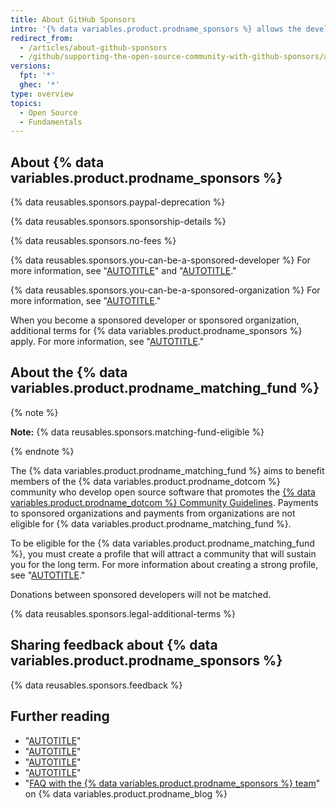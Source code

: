 ```yaml
---
title: About GitHub Sponsors
intro: '{% data variables.product.prodname_sponsors %} allows the developer community to financially support the people and organizations who design, build, and maintain the open source projects they depend on, directly on {% data variables.product.product_name %}.'
redirect_from:
  - /articles/about-github-sponsors
  - /github/supporting-the-open-source-community-with-github-sponsors/about-github-sponsors
versions:
  fpt: '*'
  ghec: '*'
type: overview
topics:
  - Open Source
  - Fundamentals
---
```


## About {% data variables.product.prodname_sponsors %}

{% data reusables.sponsors.paypal-deprecation %}

{% data reusables.sponsors.sponsorship-details %}

{% data reusables.sponsors.no-fees %}

{% data reusables.sponsors.you-can-be-a-sponsored-developer %} For more information, see "[AUTOTITLE](/sponsors/receiving-sponsorships-through-github-sponsors/about-github-sponsors-for-open-source-contributors)" and "[AUTOTITLE](/sponsors/receiving-sponsorships-through-github-sponsors/setting-up-github-sponsors-for-your-personal-account)."

{% data reusables.sponsors.you-can-be-a-sponsored-organization %} For more information, see "[AUTOTITLE](/sponsors/receiving-sponsorships-through-github-sponsors/setting-up-github-sponsors-for-your-organization)."

When you become a sponsored developer or sponsored organization, additional terms for {% data variables.product.prodname_sponsors %} apply. For more information, see "[AUTOTITLE](/free-pro-team@latest/site-policy/github-terms/github-sponsors-additional-terms)."

## About the {% data variables.product.prodname_matching_fund %}

{% note %}

**Note:** {% data reusables.sponsors.matching-fund-eligible %}

{% endnote %}

The {% data variables.product.prodname_matching_fund %} aims to benefit members of the {% data variables.product.prodname_dotcom %} community who develop open source software that promotes the [{% data variables.product.prodname_dotcom %} Community Guidelines](/free-pro-team@latest/site-policy/github-terms/github-community-guidelines). Payments to sponsored organizations and payments from organizations are not eligible for {% data variables.product.prodname_matching_fund %}.

To be eligible for the {% data variables.product.prodname_matching_fund %}, you must create a profile that will attract a community that will sustain you for the long term. For more information about creating a strong profile, see "[AUTOTITLE](/sponsors/receiving-sponsorships-through-github-sponsors/editing-your-profile-details-for-github-sponsors)."

Donations between sponsored developers will not be matched.

{% data reusables.sponsors.legal-additional-terms %}

## Sharing feedback about {% data variables.product.prodname_sponsors %}

{% data reusables.sponsors.feedback %}

## Further reading

- "[AUTOTITLE](/sponsors/sponsoring-open-source-contributors)"
- "[AUTOTITLE](/sponsors/receiving-sponsorships-through-github-sponsors)"
- "[AUTOTITLE](/search-github/searching-on-github/searching-users#search-based-on-ability-to-sponsor)"
- "[AUTOTITLE](/search-github/searching-on-github/searching-for-repositories#search-based-on-ability-to-sponsor)"
- "[FAQ with the {% data variables.product.prodname_sponsors %} team](https://github.blog/2019-06-12-faq-with-the-github-sponsors-team/)" on {% data variables.product.prodname_blog %}
